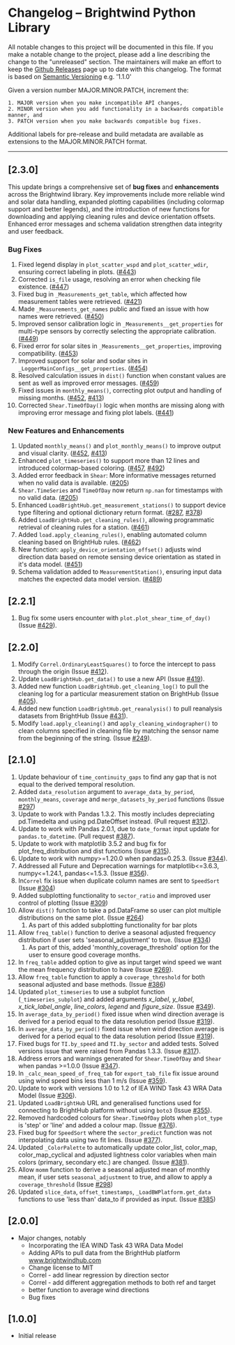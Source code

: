 # Changelog – Brightwind Python Library
All notable changes to this project will be documented in this file. If you make a notable change to the project, please add a line describing the change to the "unreleased" section. The maintainers will make an effort to keep the [Github Releases](https://github.com/brightwind-dev/brightwind/releases) page up to date with this changelog. The format is based on [Semantic Versioning](https://semver.org/) e.g. '1.1.0'

Given a version number MAJOR.MINOR.PATCH, increment the:

    1. MAJOR version when you make incompatible API changes,
    2. MINOR version when you add functionality in a backwards compatible manner, and
    3. PATCH version when you make backwards compatible bug fixes.

Additional labels for pre-release and build metadata are available as extensions to the MAJOR.MINOR.PATCH format.

---


## [2.3.0]
This update brings a comprehensive set of **bug fixes** and **enhancements** across the Brightwind library. 
Key improvements include more reliable wind and solar data handling, expanded plotting capabilities (including 
colormap support and better legends), and the introduction of new functions for downloading and applying cleaning rules 
and device orientation offsets. 
Enhanced error messages and schema validation strengthen data integrity and user feedback.

### Bug Fixes
1. Fixed legend display in `plot_scatter_wspd` and `plot_scatter_wdir`, ensuring correct labeling in plots. ([#443](https://github.com/brightwind-dev/brightwind/issues/443))  
2. Corrected `is_file` usage, resolving an error when checking file existence. ([#447](https://github.com/brightwind-dev/brightwind/issues/447))  
3. Fixed bug in `_Measurements_get_table`, which affected how measurement tables were retrieved. ([#421](https://github.com/brightwind-dev/brightwind/issues/421))  
4. Made `_Measurements_get_names` public and fixed an issue with how names were retrieved. ([#450](https://github.com/brightwind-dev/brightwind/issues/450))  
5. Improved sensor calibration logic in `_Measurements__get_properties` for multi-type sensors by correctly selecting the appropriate calibration. ([#449](https://github.com/brightwind-dev/brightwind/issues/449))  
6. Fixed error for solar sites in `_Measurements__get_properties`, improving compatibility. ([#453](https://github.com/brightwind-dev/brightwind/issues/453))  
8. Improved support for solar and sodar sites in `_LoggerMainConfigs__get_properties`. ([#454](https://github.com/brightwind-dev/brightwind/issues/454))  
7. Resolved calculation issues in `dist()` function when constant values are sent as well as improved error messages. ([#459](https://github.com/brightwind-dev/brightwind/issues/459))  
9. Fixed issues in `monthly_means()`, correcting plot output and handling of missing months. ([#452](https://github.com/brightwind-dev/brightwind/issues/452), [#413](https://github.com/brightwind-dev/brightwind/issues/413))  
10. Corrected `Shear.TimeOfDay()` logic when months are missing along with improving error message and fixing plot labels. ([#441](https://github.com/brightwind-dev/brightwind/issues/441))

### New Features and Enhancements

1. Updated `monthly_means()` and `plot_monthly_means()` to improve output and visual clarity. ([#452](https://github.com/brightwind-dev/brightwind/issues/452), [#413](https://github.com/brightwind-dev/brightwind/issues/413))  
2. Enhanced `plot_timeseries()` to support more than 12 lines and introduced colormap-based coloring. ([#457](https://github.com/brightwind-dev/brightwind/issues/457), [#492](https://github.com/brightwind-dev/brightwind/issues/492))  
3. Added error feedback in `Shear`: More informative messages returned when no valid data is available. ([#205](https://github.com/brightwind-dev/brightwind/issues/205))  
4. `Shear.TimeSeries` and `TimeOfDay` now return `np.nan` for timestamps with no valid data. ([#205](https://github.com/brightwind-dev/brightwind/issues/205))  
5. Enhanced `LoadBrightHub.get_measurement_stations()` to support device type filtering and optional dictionary return format. ([#287](https://github.com/brightwind-dev/brightwind/issues/287), [#378](https://github.com/brightwind-dev/brightwind/issues/378))  
6. Added `LoadBrightHub.get_cleaning_rules()`, allowing programmatic retrieval of cleaning rules for a station. ([#461](https://github.com/brightwind-dev/brightwind/issues/461))  
7. Added `load.apply_cleaning_rules()`, enabling automated column cleaning based on BrightHub rules. ([#462](https://github.com/brightwind-dev/brightwind/issues/462))  
8. New function: `apply_device_orientation_offset()` adjusts wind direction data based on remote sensing device orientation as stated in it's data model. ([#451](https://github.com/brightwind-dev/brightwind/issues/451))  
9. Schema validation added to `MeasurementStation()`, ensuring input data matches the expected data model version. ([#489](https://github.com/brightwind-dev/brightwind/issues/489))


## [2.2.1]
1. Bug fix some users encounter with `plot.plot_shear_time_of_day()` (Issue [#429](https://github.com/brightwind-dev/brightwind/issues/429)).



## [2.2.0]
1. Modify `Correl.OrdinaryLeastSquares()` to force the intercept to pass through the origin (Issue [#412](https://github.com/brightwind-dev/brightwind/issues/412)).
1. Update `LoadBrightHub.get_data()` to use a new API (Issue [#419](https://github.com/brightwind-dev/brightwind/issues/419)).
1. Added new function `LoadBrightHub.get_cleaning_log()` to pull the cleaning log for a particular measurement station on BrightHub (Issue [#405](https://github.com/brightwind-dev/brightwind/issues/405)).
1. Added new function `LoadBrightHub.get_reanalysis()` to pull reanalysis datasets from BrightHub (Issue [#431](https://github.com/brightwind-dev/brightwind/issues/431)).
1. Modify `load.apply_cleaning()` and `apply_cleaning_windographer()` to clean columns specified in cleaning file by 
matching the sensor name from the beginning of the string. (Issue [#249](https://github.com/brightwind-dev/brightwind/issues/249)).



## [2.1.0]
1. Update behaviour of `time_continuity_gaps` to find any gap that
is not equal to the derived temporal resolution.
2. Added `data_resolution` argument to `average_data_by_period`, `monthly_means`, `coverage` and 
  `merge_datasets_by_period` functions (Issue [#297](https://github.com/brightwind-dev/brightwind/issues/297))
3. Update to work with Pandas 1.3.2. This mostly includes depreciating pd.Timedelta and using pd.DateOffset instead. (Pull request [#312](https://github.com/brightwind-dev/brightwind/pull/312)).
4. Update to work with Pandas 2.0.1, due to `date_format` input update for `pandas.to_datetime`. (Pull request [#387](https://github.com/brightwind-dev/brightwind/issues/387)).
5. Update to work with matplotlib 3.5.2 and bug fix for plot_freq_distribution and dist functions (Issue [#315](https://github.com/brightwind-dev/brightwind/issues/315)). 
6. Update to work with numpy>=1.20.0 when pandas=0.25.3. (Issue [#344](https://github.com/brightwind-dev/brightwind/issues/344)). 
7. Addressed all Future and Deprecation warnings for matplotlib<=3.6.3, numpy<=1.24.1, pandas<=1.5.3. (Issue [#356](https://github.com/brightwind-dev/brightwind/issues/356)).
8. In`Correl` fix issue when duplicate column names are sent to `SpeedSort` (Issue [#304](https://github.com/brightwind-dev/brightwind/issues/304))
9. Added subplotting functionality to `sector_ratio` and improved user control of plotting (Issue [#309](https://github.com/brightwind-dev/brightwind/issues/309))
10. Allow `dist()` function to take a pd.DataFrame so user can plot multiple distributions on the same plot. (Issue [#264](https://github.com/brightwind-dev/brightwind/issues/264))
    1. As part of this added subplotting functionality for bar plots
11. Allow `freq_table()` function to derive a seasonal adjusted frequency distribution if user sets 'seasonal_adjustment' 
to true. (Issue [#334](https://github.com/brightwind-dev/brightwind/issues/334))
    1. As part of this, added 'monthly_coverage_threshold' option for the user to ensure good coverage months. 
12. In `freq_table` added option to give as input target wind speed we want the mean frequency distribution to have 
(Issue [#269](https://github.com/brightwind-dev/brightwind/issues/269)).
13. Allow `freq_table` function to apply a `coverage_threshold` for both seasonal adjusted and base methods. (Issue [#386](https://github.com/brightwind-dev/brightwind/issues/386))
14. Updated `plot_timeseries` to use a subplot function (`_timeseries_subplot`) and added arguments _x_label_, _y_label_, _x_tick_label_angle_, 
_line_colors_, _legend_ and _figure_size_. (Issue [#349](https://github.com/brightwind-dev/brightwind/issues/349)).
15. In `average_data_by_period()` fixed issue when wind direction average is derived for a period equal to the data resolution period 
(Issue [#319](https://github.com/brightwind-dev/brightwind/issues/319)).
16. In `average_data_by_period()` fixed issue when wind direction average is derived for a period equal to the data resolution period (Issue [#319](https://github.com/brightwind-dev/brightwind/issues/319)).
17. Fixed bugs for `TI.by_speed` and `TI.by_sector` and added tests. Solved versions issue that were raised from Pandas 1.3.3. (Issue [#317](https://github.com/brightwind-dev/brightwind/issues/317)).
18. Address errors and warnings generated for `Shear.TimeOfDay` and `Shear` when pandas >=1.0.0 (Issue [#347](https://github.com/brightwind-dev/brightwind/issues/347)).
19. In `_calc_mean_speed_of_freq_tab` for `export_tab_file` fix issue around using wind speed bins less than 1 m/s (Issue [#359](https://github.com/brightwind-dev/brightwind/issues/359)).
20. Update to work with versions 1.0 to 1.2 of IEA WIND Task 43 WRA Data Model (Issue [#306](https://github.com/brightwind-dev/brightwind/issues/306)).
21. Updated `LoadBrightHub` URL and generalised functions used for connecting to BrightHub platform without using `boto3` (Issue [#355](https://github.com/brightwind-dev/brightwind/issues/355)).
22. Removed hardcoded colours for `Shear.TimeOfDay` plots when `plot_type` is 'step' or 'line' and added a colour map. (Issue [#376](https://github.com/brightwind-dev/brightwind/issues/376)).
23. Fixed bug for `SpeedSort` where the `sector_predict` function was not interpolating data using two fit lines. (Issue [#377](https://github.com/brightwind-dev/brightwind/issues/377)).
24. Updated `_ColorPalette` to automatically update color_list, color_map, color_map_cyclical and adjusted lightness color variables when main colors (primary, secondary etc.) are changed. (Issue [#381](https://github.com/brightwind-dev/brightwind/issues/381)).
25. Allow `momm` function to derive a seasonal adjusted mean of monthly mean, if user sets `seasonal_adjustment` to true, and allow to apply a `coverage_threshold` (Issue [#298](https://github.com/brightwind-dev/brightwind/issues/298))
26. Updated `slice_data`, `offset_timestamps`, `_LoadBWPlatform.get_data` functions to use 'less than' data_to if provided as input. (Issue [#385](https://github.com/brightwind-dev/brightwind/issues/385))



## [2.0.0]
- Major changes, notably
  - Incorporating the IEA WIND Task 43 WRA Data Model
  - Adding APIs to pull data from the BrightHub platform www.brightwindhub.com
  - Change license to MIT
  - Correl - add linear regression by direction sector
  - Correl - add different aggregation methods to both ref and target
  - better function to average wind directions
  - Bug fixes


## [1.0.0]
- Initial release
